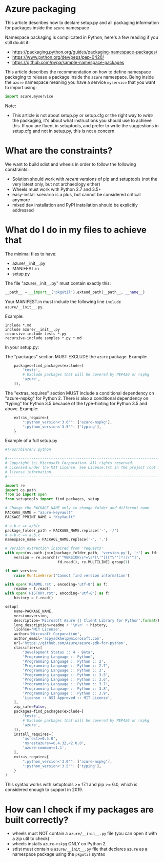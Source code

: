 # Azure packaging

This article describes how to declare setup.py and all packaging information for packages inside the `azure` namespace

Namespace packaging is complicated in Python, here's a few reading if you still doubt it:
- https://packaging.python.org/guides/packaging-namespace-packages/
- https://www.python.org/dev/peps/pep-0420/
- https://github.com/pypa/sample-namespace-packages

This article describes the recommendation on how to define namespace packaging to release a package inside the `azure` namespace. Being inside the `azure` namespace meaning you have a service `myservice` that you want to import using:
```python
import azure.myservice
```

Note:
- This article is not about setup.py or setup.cfg or the right way to *write* the packaging, it's about what instructions you should use to achieve this. If you are fluent in setuptools, and prefer to write the suggestions in setup.cfg and not in setup.py, this is not a concern.

# What are the constraints?

We want to build sdist and wheels in order to follow the following constraints:
- Solution should work with *recent* versions of pip and setuptools (not the very latest only, but not archaeology either)
- Wheels must work with Python 2.7 and 3.5+
- easy-install scenario is a plus, but cannot be considered critical anymore
- mixed dev installation and PyPI installation should be explicitly addressed

# What do I do in my files to achieve that

The minimal files to have:
- azure/\_\_init\_\_.py
- MANIFEST.in
- setup.py

The file "azure/\_\_init\_\_.py" must contain exactly this:
```python
__path__ = __import__('pkgutil').extend_path(__path__, __name__)
```

Your MANIFEST.in must include the following line `include azure/__init__.py`.

Example:
```shell
include *.md
include azure/__init__.py
recursive-include tests *.py
recursive-include samples *.py *.md
```
In your setup.py:

The "packages" section MUST EXCLUDE the `azure` package. Example:
```python
    packages=find_packages(exclude=[
        'tests',
        # Exclude packages that will be covered by PEP420 or nspkg
        'azure',
    ]),
```

The "extras_requires" section MUST include a conditional dependency on "azure-nspkg" for Python 2. There is also a conditional dependency on "typing" for Python 3.5 because of the type-hinting for Python 3.5 and above. Example:

```python
    extras_require={
        ":python_version<'3.0'": ['azure-nspkg'],
        ":python_version<'3.5'": ['typing'],
    }
```

Example of a full setup.py
```python
#!/usr/bin/env python

#-------------------------------------------------------------------------
# Copyright (c) Microsoft Corporation. All rights reserved.
# Licensed under the MIT License. See License.txt in the project root for
# license information.
#--------------------------------------------------------------------------

import re
import os.path
from io import open
from setuptools import find_packages, setup

# Change the PACKAGE_NAME only to change folder and different name
PACKAGE_NAME = "azure-keyvault"
PACKAGE_PPRINT_NAME = "KeyVault"

# a-b-c => a/b/c
package_folder_path = PACKAGE_NAME.replace('-', '/')
# a-b-c => a.b.c
namespace_name = PACKAGE_NAME.replace('-', '.')

# Version extraction inspired from 'requests'
with open(os.path.join(package_folder_path, 'version.py'), 'r') as fd:
    version = re.search(r'^VERSION\s*=\s*[\'"]([^\'"]*)[\'"]',
                        fd.read(), re.MULTILINE).group(1)

if not version:
    raise RuntimeError('Cannot find version information')

with open('README.rst', encoding='utf-8') as f:
    readme = f.read()
with open('HISTORY.rst', encoding='utf-8') as f:
    history = f.read()

setup(
    name=PACKAGE_NAME,
    version=version,
    description='Microsoft Azure {} Client Library for Python'.format(PACKAGE_PPRINT_NAME),
    long_description=readme + '\n\n' + history,
    license='MIT License',
    author='Microsoft Corporation',
    author_email='azpysdkhelp@microsoft.com',
    url='https://github.com/Azure/azure-sdk-for-python',
    classifiers=[
        'Development Status :: 4 - Beta',
        'Programming Language :: Python',
        'Programming Language :: Python :: 2',
        'Programming Language :: Python :: 2.7',
        'Programming Language :: Python :: 3',
        'Programming Language :: Python :: 3.5',
        'Programming Language :: Python :: 3.6',
        'Programming Language :: Python :: 3.7',
        'Programming Language :: Python :: 3.8',
        'Programming Language :: Python :: 3.9',
        'License :: OSI Approved :: MIT License',
    ],
    zip_safe=False,
    packages=find_packages(exclude=[
        'tests',
        # Exclude packages that will be covered by PEP420 or nspkg
        'azure',
    ]),
    install_requires=[
        'msrest>=0.5.0',
        'msrestazure>=0.4.32,<2.0.0',
        'azure-common~=1.1',
    ],
    extras_require={
        ":python_version<'3.0'": ['azure-nspkg'],
        ":python_version<'3.5'": ['typing'],
    }
)
```

This syntax works with setuptools >= 17.1 and pip >= 6.0, which is considered enough to support in 2019.

# How can I check if my packages are built correctly?

- wheels must NOT contain a `azure/__init__.py` file (you can open it with a zip util to check)
- wheels installs `azure-nskpg` ONLY on Python 2.
- sdist must contain a `azure/__init__.py` file that declares `azure` as a namespace package using the `pkgutil` syntax
